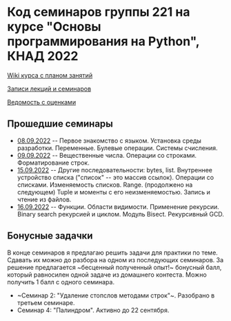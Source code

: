 # Код семинаров группы 221 на курсе "Основы программирования на Python", КНАД 2022

[Wiki курса с планом занятий](http://wiki.cs.hse.ru/%D0%9F%D1%80%D0%BE%D0%B3%D1%80%D0%B0%D0%BC%D0%BC%D0%B8%D1%80%D0%BE%D0%B2%D0%B0%D0%BD%D0%B8%D0%B5_%D0%BD%D0%B0_Python_%D0%9A%D0%9D%D0%90%D0%94_22/23)

[Записи лекций и семинаров](https://disk.yandex.ru/d/a8pqUSkd94Ehyg)

[Ведомость с оценками](https://docs.google.com/spreadsheets/d/1bai8MBrcFtNN8bbMRXEirJc3a-NHUZONeXtsTF77pSU/edit?usp=sharing)

## Прошедшие семинары
- [08.09.2022](seminar_1_intro.ipynb) -- Первое знакомство с языком. Установка среды разработки. Переменные. Булевые операции. Системы счисления.
- [09.09.2022](seminar_2_strings.ipynb) -- Вещественные числа. Операции со строками. Форматирование строк.
- [15.09.2022](seminar_3_lists/lists_tuples.ipynb) -- Другие последовательности: bytes, list. Внутреннее устройство списка ("список" -- это массив ссылок). Операции со списками. Изменяемость списков. Range. (продолжено на следующем) Tuple и моменты с его неизменяемостью. Запись и чтение из файлов. 
- [16.09.2022](seminar_4_func_basics.ipynb) -- Функции. Области видимости. Применение рекурсии. Binary search рекурсией и циклом. Модуль Bisect. Рекурсивный GCD. 

## Бонусные задачки
В конце семинаров я предлагаю решить задачи для практики по теме. Сдавать их можно до разбора на одном из последующих семинаров. 
За решение предлагается ~бесценный полученный опыт!~ бонусный балл, который равносилен одной задаче из домашнего контеста. Можно получить 1 балл с одного семинара.

- ~Семинар 2: "Удаление стопслов методами строк"~. Разобрано в третьем семинаре.
- Семинар 4: "Палиндром". Активно до 22 сентября.

